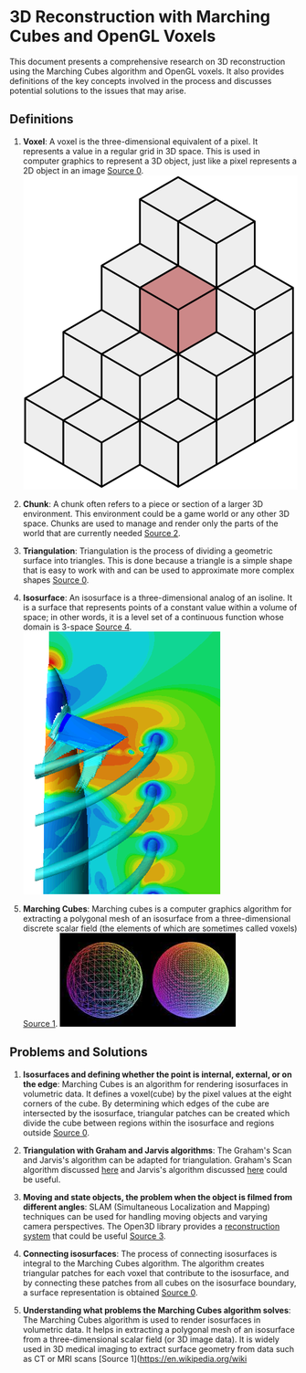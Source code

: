 # 3D Reconstruction with Marching Cubes and OpenGL Voxels

This document presents a comprehensive research on 3D reconstruction using the Marching Cubes algorithm and OpenGL voxels. It also provides definitions of the key concepts involved in the process and discusses potential solutions to the issues that may arise.

## Definitions

1. **Voxel**: A voxel is the three-dimensional equivalent of a pixel. It represents a value in a regular grid in 3D space. This is used in computer graphics to represent a 3D object, just like a pixel represents a 2D object in an image [Source 0](https://stackoverflow.com/questions/7854498/triangulating-a-set-of-voxels).
   ![Voxel](../Images/voxel.png)

2. **Chunk**: A chunk often refers to a piece or section of a larger 3D environment. This environment could be a game world or any other 3D space. Chunks are used to manage and render only the parts of the world that are currently needed [Source 2](https://transvoxel.org/).

3. **Triangulation**: Triangulation is the process of dividing a geometric surface into triangles. This is done because a triangle is a simple shape that is easy to work with and can be used to approximate more complex shapes [Source 0](https://stackoverflow.com/questions/7854498/triangulating-a-set-of-voxels).

4. **Isosurface**: An isosurface is a three-dimensional analog of an isoline. It is a surface that represents points of a constant value within a volume of space; in other words, it is a level set of a continuous function whose domain is 3-space [Source 4](https://en.wikipedia.org/wiki/Isosurface).
   ![Isosurface](../Images/isosurface.png)

5. **Marching Cubes**: Marching cubes is a computer graphics algorithm for extracting a polygonal mesh of an isosurface from a three-dimensional discrete scalar field (the elements of which are sometimes called voxels) [Source 1](https://en.wikipedia.org/wiki/Marching_cubes).
   ![Marching Cubes](../Images/marchingcubes.jpeg)

## Problems and Solutions

1. **Isosurfaces and defining whether the point is internal, external, or on the edge**: Marching Cubes is an algorithm for rendering isosurfaces in volumetric data. It defines a voxel(cube) by the pixel values at the eight corners of the cube. By determining which edges of the cube are intersected by the isosurface, triangular patches can be created which divide the cube between regions within the isosurface and regions outside [Source 0](http://www.paulbourke.net/geometry/polygonise/).

2. **Triangulation with Graham and Jarvis algorithms**: The Graham's Scan and Jarvis's algorithm can be adapted for triangulation. Graham's Scan algorithm discussed [here](https://www.geeksforgeeks.org/convex-hull-set-2-graham-scan/) and Jarvis's algorithm discussed [here](https://www.geeksforgeeks.org/gift-wrapping-jarviss-algorithm-convex-hull/) could be useful.

3. **Moving and state objects, the problem when the object is filmed from different angles**: SLAM (Simultaneous Localization and Mapping) techniques can be used for handling moving objects and varying camera perspectives. The Open3D library provides a [reconstruction system](http://www.open3d.org/docs/release/tutorial/reconstruction_system/index.html) that could be useful [Source 3](http://www.open3d.org/docs/release/tutorial/reconstruction_system/index.html).

4. **Connecting isosurfaces**: The process of connecting isosurfaces is integral to the Marching Cubes algorithm. The algorithm creates triangular patches for each voxel that contribute to the isosurface, and by connecting these patches from all cubes on the isosurface boundary, a surface representation is obtained [Source 0](http://www.paulbourke.net/geometry/polygonise/).

5. **Understanding what problems the Marching Cubes algorithm solves**: The Marching Cubes algorithm is used to render isosurfaces in volumetric data. It helps in extracting a polygonal mesh of an isosurface from a three-dimensional scalar field (or 3D image data). It is widely used in 3D medical imaging to extract surface geometry from data such as CT or MRI scans [Source 1](https://en.wikipedia.org/wiki
